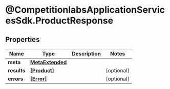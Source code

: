 # @CompetitionlabsApplicationServicesSdk.ProductResponse

## Properties

Name | Type | Description | Notes
------------ | ------------- | ------------- | -------------
**meta** | [**MetaExtended**](MetaExtended.md) |  | 
**results** | [**[Product]**](Product.md) |  | [optional] 
**errors** | [**[Error]**](Error.md) |  | [optional] 


